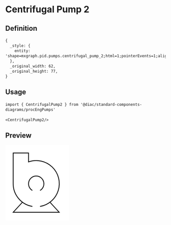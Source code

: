 # Centrifugal Pump 2

## Definition

```
{
  _style: { 
    entity: 'shape=mxgraph.pid.pumps.centrifugal_pump_2;html=1;pointerEvents=1;align=center;verticalLabelPosition=bottom;verticalAlign=top;dashed=0;',
  },
  _original_width: 62,
  _original_height: 77,
}
```

## Usage

```
import { CentrifugalPump2 } from '@diac/standard-components-diagrams/procEngPumps'

<CentrifugalPump2/>
```

## Preview

<img src="./centrifugal-pump-2.png" width="200"/>
